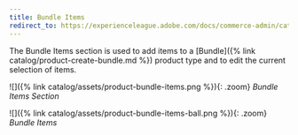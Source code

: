 ```yaml
---
title: Bundle Items
redirect_to: https://experienceleague.adobe.com/docs/commerce-admin/catalog/products/types/product-create-bundle.html#step-5%3A-add-the-bundle-items
---
```


The Bundle Items section is used to add items to a [Bundle]({% link catalog/product-create-bundle.md %}) product type and to edit the current selection of items.

![]({% link catalog/assets/product-bundle-items.png %}){: .zoom}
_Bundle Items Section_

![]({% link catalog/assets/product-bundle-items-ball.png %}){: .zoom}
_Bundle Items_
